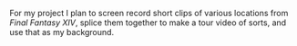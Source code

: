 For my project I plan to screen record short clips of various locations from *Final Fantasy XIV*, splice them together to make a tour video of sorts, and use that as my background.
